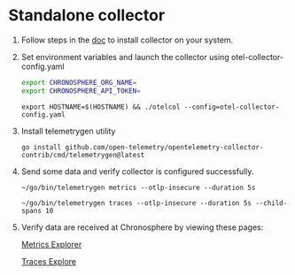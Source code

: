 # Standalone collector
1. Follow steps in the [doc](https://opentelemetry.io/docs/collector/installation/#manual-linux-installation) to install collector on your system.
2. Set environment variables and launch the collector using otel-collector-config.yaml
    ```sh
    export CHRONOSPHERE_ORG_NAME=
    export CHRONOSPHERE_API_TOKEN=
    ```
    `export HOSTNAME=$(HOSTNAME) && ./otelcol --config=otel-collector-config.yaml`
3. Install telemetrygen utility

    `go install github.com/open-telemetry/opentelemetry-collector-contrib/cmd/telemetrygen@latest`
4. Send some data and verify collector is configured successfully.

    `~/go/bin/telemetrygen metrics --otlp-insecure --duration 5s`

    `~/go/bin/telemetrygen traces --otlp-insecure --duration 5s --child-spans 10`
5. Verify data are received at Chronosphere by viewing these pages:

    [Metrics Explorer](https://partner-threec.chronosphere.io/metrics/explorer?orgId=1&left=%5B%22now-1h%22,%22now%22,%22Chronosphere%20Prometheus%22,%7B%22redirect%22:1,%22expr%22:%22gen%22%7D%5D)
    
    [Traces Explore](https://partner-threec.chronosphere.io/traces/explorer?tab=Traces&scopeFilters=%5B%7B%22matchType%22%3A%22INCLUDE%22%7D%5D&v=%7B%22timeMode%22%3A%7B%22type%22%3A%22within%22%2C%22value%22%3A3600000%7D%2C%22minTime%22%3A%222024-07-18T18%3A18%3A03.182Z%22%2C%22maxTime%22%3A%222024-07-18T19%3A18%3A03.182Z%22%2C%22spanFilters%22%3A%5B%7B%22matchType%22%3A%22INCLUDE%22%2C%22service%22%3A%7B%22match%22%3A%22EXACT%22%2C%22value%22%3A%22telemetrygen%22%2C%22inValues%22%3A%5B%5D%7D%7D%5D%2C%22limit%22%3A25%2C%22groupBy%22%3A%5B%22Service%22%5D%2C%22metric%22%3A%22REQUEST_COUNT%22%2C%22statsComparison%22%3A2%2C%22serviceScope%22%3A%5B%5D%7D)
